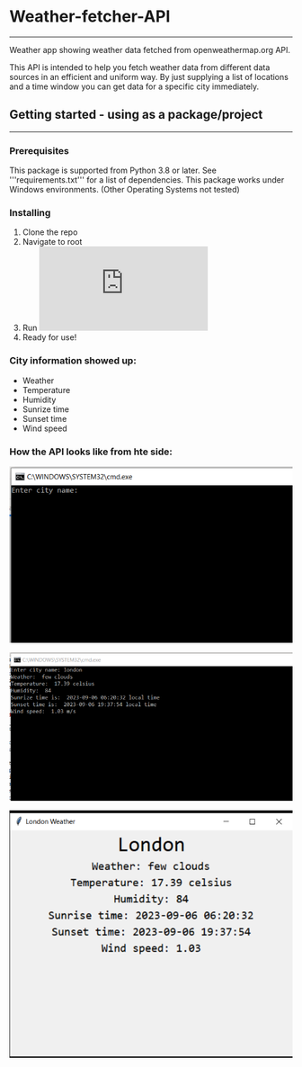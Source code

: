 # Weather-fetcher-API
---
Weather app showing weather data fetched from openweathermap.org API.

This API is intended to help you fetch weather data from different data sources in an efficient and uniform way. By just supplying a list of locations and a time window you can get data for a specific city immediately.

## Getting started - using as a package/project
---
### Prerequisites
This package is supported from Python 3.8 or later. See '''requirements.txt''' for a list of dependencies. This package works under Windows environments. (Other Operating Systems not tested)

### Installing

1. Clone the repo
2. Navigate to root
3. Run ![main file](https://github.com/Kate-Pol/Weather-fetcher-API/blob/main/main.py)
4. Ready for use!

### City information showed up: 

- Weather
- Temperature
- Humidity
- Sunrize time
- Sunset time
- Wind speed

### How the API looks like from hte side: 

![](https://github.com/Kate-Pol/Weather-fetcher-API/blob/main/png/cmd%201.PNG)

![](https://github.com/Kate-Pol/Weather-fetcher-API/blob/main/png/cmd.PNG)

![](https://github.com/Kate-Pol/Weather-fetcher-API/blob/main/png/tkinter.PNG)
